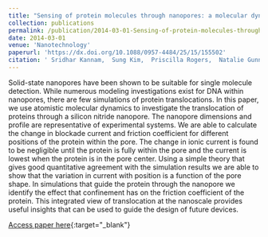 ```yaml
---
title: "Sensing of protein molecules through nanopores: a molecular dynamics study"
collection: publications
permalink: /publication/2014-03-01-Sensing-of-protein-molecules-through-nanopores-a-molecular-dynamics-study
date: 2014-03-01
venue: 'Nanotechnology'
paperurl: 'https://dx.doi.org/10.1088/0957-4484/25/15/155502'
citation: ' Sridhar Kannam,  Sung Kim,  Priscilla Rogers,  Natalie Gunn,  John Wagner,  Stefan Harrer,  Matthew Downton, &quot;Sensing of protein molecules through nanopores: a molecular dynamics study.&quot; Nanotechnology, 2014.'
---
```

Solid-state nanopores have been shown to be suitable for single molecule detection. While numerous modeling investigations exist for DNA within nanopores, there are few simulations of protein translocations. In this paper, we use atomistic molecular dynamics to investigate the translocation of proteins through a silicon nitride nanopore. The nanopore dimensions and profile are representative of experimental systems. We are able to calculate the change in blockade current and friction coefficient for different positions of the protein within the pore. The change in ionic current is found to be negligible until the protein is fully within the pore and the current is lowest when the protein is in the pore center. Using a simple theory that gives good quantitative agreement with the simulation results we are able to show that the variation in current with position is a function of the pore shape. In simulations that guide the protein through the nanopore we identify the effect that confinement has on the friction coefficient of the protein. This integrated view of translocation at the nanoscale provides useful insights that can be used to guide the design of future devices.

[Access paper here](https://dx.doi.org/10.1088/0957-4484/25/15/155502){:target="_blank"}

